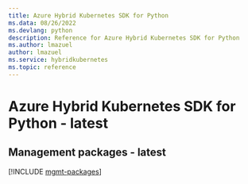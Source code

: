 ```yaml
---
title: Azure Hybrid Kubernetes SDK for Python
ms.data: 08/26/2022
ms.devlang: python
description: Reference for Azure Hybrid Kubernetes SDK for Python
ms.author: lmazuel
author: lmazuel
ms.service: hybridkubernetes
ms.topic: reference
---
```

# Azure Hybrid Kubernetes SDK for Python - latest

## Management packages - latest
[!INCLUDE [mgmt-packages](hybrid-kubernetes-mgmt-index.md)]